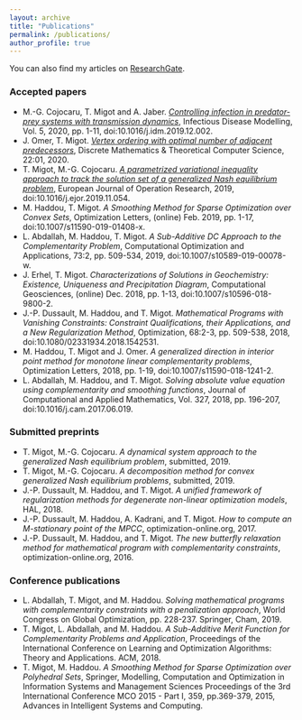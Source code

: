 ```yaml
---
layout: archive
title: "Publications"
permalink: /publications/
author_profile: true
---
```


You can also find my articles on <a href="https://www.researchgate.net/profile/Tangi_Migot">ResearchGate</a>.

### Accepted papers
  * M.-G. Cojocaru, T. Migot and A. Jaber. [<i>Controlling infection in predator-prey systems with transmission dynamics</i>](https://doi.org/10.1016/j.idm.2019.12.002), Infectious Disease Modelling, Vol. 5, 2020, pp. 1-11, doi:10.1016/j.idm.2019.12.002.
  * J. Omer, T. Migot. [<i>Vertex ordering with optimal number of adjacent predecessors</i>](https://dmtcs.episciences.org/5996), Discrete Mathematics \& Theoretical Computer Science, 22:01, 2020.
  * T. Migot, M.-G. Cojocaru. [<i>A parametrized variational inequality approach to track the solution set of a generalized Nash equilibrium problem</i>](https://doi.org/10.1016/j.ejor.2019.11.054), European Journal of Operation Research, 2019, doi:10.1016/j.ejor.2019.11.054.
  * M. Haddou, T. Migot. <i>A Smoothing Method for Sparse Optimization over Convex Sets</i>, Optimization Letters, (online) Feb. 2019, pp. 1-17, doi:10.1007/s11590-019-01408-x.
  * L. Abdallah, M. Haddou, T. Migot. <i>A Sub-Additive DC Approach to the
    Complementarity Problem</i>, Computational Optimization and Applications, 73:2, pp. 509-534, 2019, doi:10.1007/s10589-019-00078-w.
  * J. Erhel, T. Migot. <i>Characterizations of Solutions in Geochemistry: Existence, Uniqueness and Precipitation Diagram</i>, Computational Geosciences, (online) Dec. 2018, pp. 1-13, doi:10.1007/s10596-018-9800-2. 
  * J.-P. Dussault, M. Haddou, and T. Migot. <i>Mathematical Programs with Vanishing Constraints: Constraint Qualifications, their Applications, and a New Regularization Method</i>, Optimization, 68:2-3, pp. 509-538, 2018, doi:10.1080/02331934.2018.1542531.
  * M. Haddou, T. Migot and J. Omer. <i>A generalized direction in interior point method for monotone linear complementarity problems</i>, Optimization Letters, 2018, pp. 1-19,  doi:10.1007/s11590-018-1241-2.
  * L. Abdallah, M. Haddou, and T. Migot. <i>Solving absolute value equation using complementarity and smoothing functions</i>, Journal of Computational and Applied Mathematics, Vol. 327, 2018, pp. 196-207, doi:10.1016/j.cam.2017.06.019.
  
### Submitted preprints
  * T. Migot, M.-G. Cojocaru. <i>A dynamical system  approach to the generalized Nash equilibrium problem</i>, submitted, 2019.
  * T. Migot, M.-G. Cojocaru. <i>A decomposition method for convex generalized Nash equilibrium problems</i>, submitted, 2019.
  * J.-P. Dussault, M. Haddou, and T. Migot. <i>A unified framework of regularization methods for degenerate non-linear optimization models</i>, HAL, 2018.
  * J.-P. Dussault, M. Haddou, A. Kadrani, and T. Migot. <i>How to compute an M-stationary point of the MPCC</i>, optimization-online.org, 2017.
  * J.-P. Dussault, M. Haddou, and T. Migot.  <i>The new butterfly relaxation method for mathematical program with complementarity constraints</i>, optimization-online.org, 2016.
  
### Conference publications
  * L. Abdallah, T. Migot, and M. Haddou. <i>Solving mathematical programs with complementarity constraints with a penalization approach</i>, World Congress on Global Optimization, pp. 228-237. Springer, Cham, 2019.
  * T. Migot, L. Abdallah, and M. Haddou. <i>A Sub-Additive Merit Function for Complementarity Problems and Application</i>, Proceedings of the International Conference on Learning and Optimization Algorithms: Theory and Applications. ACM, 2018.
  * T. Migot, M. Haddou. <i>A Smoothing Method for Sparse Optimization over Polyhedral Sets</i>, Springer, Modelling, Computation and Optimization in Information Systems and Management Sciences Proceedings of the 3rd International Conference MCO 2015 - Part I, 359, pp.369-379, 2015, Advances in Intelligent Systems and Computing.
